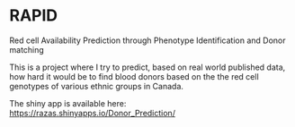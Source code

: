 # RAPID
Red cell Availability Prediction through Phenotype Identification and Donor matching

This is a project where I try to predict, based on real world published data, how hard it would be to find blood donors based on the the red cell genotypes of various ethnic groups in Canada. 

The shiny app is available here: https://razas.shinyapps.io/Donor_Prediction/
